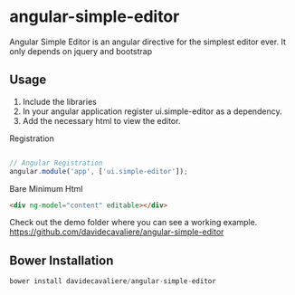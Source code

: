 angular-simple-editor
================

Angular Simple Editor is an angular directive for the simplest editor ever.
It only depends on jquery and bootstrap


Usage
--------------

1. Include the libraries
2. In your angular application register ui.simple-editor as a dependency.
3. Add the necessary html to view the editor.

Registration

```js

// Angular Registration
angular.module('app', ['ui.simple-editor']);

```

Bare Minimum Html
```html
<div ng-model="content" editable></div>
```


Check out the demo folder where you can see a working example.  https://github.com/davidecavaliere/angular-simple-editor



Bower Installation
--------------
```js
bower install davidecavaliere/angular-simple-editor
```
